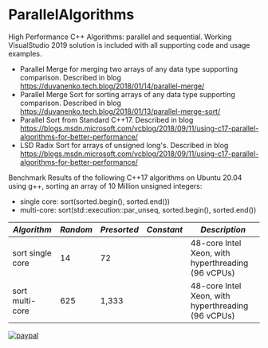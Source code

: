# ParallelAlgorithms

High Performance C++ Algorithms: parallel and sequential. Working VisualStudio 2019 solution is included with all supporting code and usage examples.

- Parallel Merge for merging two arrays of any data type supporting comparison. Described in blog https://duvanenko.tech.blog/2018/01/14/parallel-merge/
- Parallel Merge Sort for sorting arrays of any data type supporting comparison. Described in blog https://duvanenko.tech.blog/2018/01/13/parallel-merge-sort/
- Parallel Sort from Standard C++17. Described in blog https://blogs.msdn.microsoft.com/vcblog/2018/09/11/using-c17-parallel-algorithms-for-better-performance/
- LSD Radix Sort for arrays of unsigned long's. Described in blog https://blogs.msdn.microsoft.com/vcblog/2018/09/11/using-c17-parallel-algorithms-for-better-performance/

Benchmark Results of the following C++17 algorithms on Ubuntu 20.04 using g++, sorting an array of 10 Million unsigned integers:
- single core: sort(sorted.begin(), sorted.end())
- multi-core: sort(std::execution::par_unseq, sorted.begin(), sorted.end())

*Algorithm*|*Random*|*Presorted*|*Constant*|*Description*
--- | --- | --- | --- | ---
sort single core |14|72|| 48-core Intel Xeon, with hyperthreading (96 vCPUs)
sort multi-core |625|1,333|| 48-core Intel Xeon, with hyperthreading (96 vCPUs)

[![paypal](https://www.paypalobjects.com/en_US/i/btn/btn_donateCC_LG.gif)](https://www.paypal.com/cgi-bin/webscr?cmd=_s-xclick&hosted_button_id=LDD8L7UPAC7QL)

